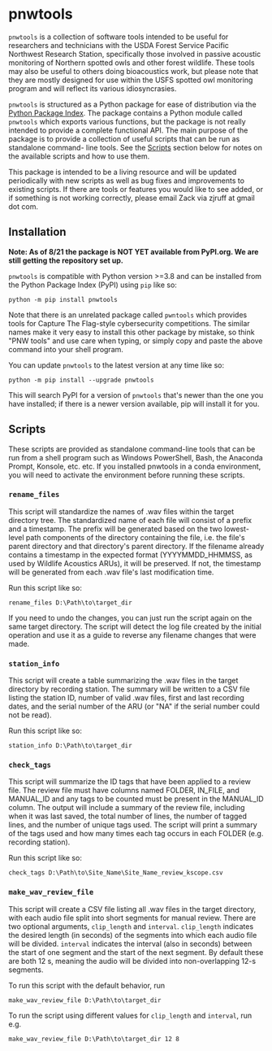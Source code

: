 # pnwtools

`pnwtools` is a collection of software tools intended to be useful for
researchers and technicians with the USDA Forest Service Pacific 
Northwest Research Station, specifically those involved in passive 
acoustic monitoring of Northern spotted owls and other forest wildlife.
These tools may also be useful to others doing bioacoustics work, but
please note that they are mostly designed for use within the USFS 
spotted owl monitoring program and will reflect its various 
idiosyncrasies.

`pnwtools` is structured as a Python package for ease of distribution 
via the [Python Package Index](https://pypi.org/project/pnwtools/).
The package contains a Python module called `pnwtools` which exports 
various functions, but the package is not really intended to provide a
complete functional API. The main purpose of the package is to provide 
a collection of useful scripts that can be run as standalone command-
line tools. See the [Scripts](#scripts) section below for notes on the
available scripts and how to use them.

This package is intended to be a living resource and will be updated 
periodically with new scripts as well as bug fixes and improvements to
existing scripts. If there are tools or features you would like to see 
added, or if something is not working correctly, please email Zack via 
zjruff at gmail dot com.

## Installation

**Note: As of 8/21 the package is NOT YET available from PyPI.org. 
We are still getting the repository set up.**

`pnwtools` is compatible with Python version >=3.8 and can be installed
from the Python Package Index (PyPI) using `pip` like so:

```
python -m pip install pnwtools
```

Note that there is an unrelated package called `pwntools` which 
provides tools for Capture The Flag-style cybersecurity competitions. 
The similar names make it very easy to install this other package by
mistake, so think "PNW tools" and use care when typing, or simply copy 
and paste the above command into your shell program.

You can update `pnwtools` to the latest version at any time like so:

```
python -m pip install --upgrade pnwtools
```

This will search PyPI for a version of `pnwtools` that's newer than the
one you have installed; if there is a newer version available, pip will 
install it for you.

## Scripts
These scripts are provided as standalone command-line tools that can be
run from a shell program such as Windows PowerShell, Bash, the Anaconda
Prompt, Konsole, etc. etc. If you installed pnwtools in a conda 
environment, you will need to activate the environment before running
these scripts.

### `rename_files`

This script will standardize the names of .wav files within the target 
directory tree. The standardized name of each file will consist of a 
prefix and a timestamp. The prefix will be generated based on the two 
lowest-level path components of the directory containing the file, i.e.
the file's parent directory and that directory's parent directory. 
If the filename already contains a timestamp in the expected format 
(YYYYMMDD_HHMMSS, as used by Wildlife Acoustics ARUs), it will be 
preserved. If not, the timestamp will be generated from each .wav 
file's last modification time.

Run this script like so:

```
rename_files D:\Path\to\target_dir
```

If you need to undo the changes, you can just run the script again on 
the same target directory. The script will detect the log file created
by the initial operation and use it as a guide to reverse any filename
changes that were made. 

### `station_info`

This script will create a table summarizing the .wav files in the 
target directory by recording station. The summary will be written to
a CSV file listing the station ID, number of valid .wav files, first
and last recording dates, and the serial number of the ARU (or "NA" if
the serial number could not be read).

Run this script like so:

```
station_info D:\Path\to\target_dir
```

### `check_tags`

This script will summarize the ID tags that have been applied to a 
review file. The review file must have columns named FOLDER, IN_FILE,
and MANUAL_ID and any tags to be counted must be present in the 
MANUAL_ID column. The output will include a summary of the review file,
including when it was last saved, the total number of lines, the number 
of tagged lines, and the number of unique tags used. The script will 
print a summary of the tags used and how many times each tag occurs in
each FOLDER (e.g. recording station).

Run this script like so:

```
check_tags D:\Path\to\Site_Name\Site_Name_review_kscope.csv
```

### `make_wav_review_file`

This script will create a CSV file listing all .wav files in the target
directory, with each audio file split into short segments for manual 
review. There are two optional arguments, `clip_length` and `interval`.
`clip_length` indicates the desired length (in seconds) of the segments
into which each audio file will be divided. `interval` indicates the 
interval (also in seconds) between the start of one segment and the 
start of the next segment. By default these are both 12 s, meaning the
audio will be divided into non-overlapping 12-s segments.

To run this script with the default behavior, run

```
make_wav_review_file D:\Path\to\target_dir
```

To run the script using different values for `clip_length` and 
`interval`, run e.g.

```
make_wav_review_file D:\Path\to\target_dir 12 8
```
